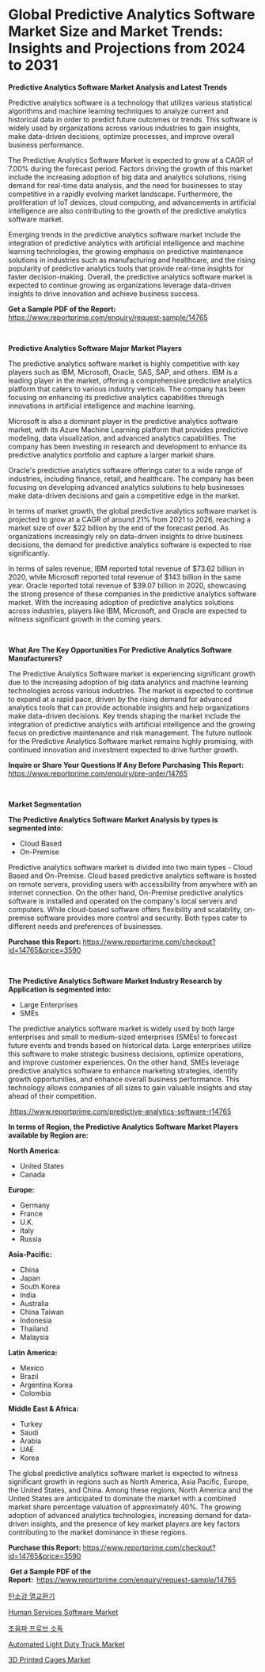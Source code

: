 <p><h1>Global Predictive Analytics Software Market Size and Market Trends: Insights and Projections from 2024 to 2031</h1></p><p><strong>Predictive Analytics Software Market Analysis and Latest Trends</strong></p>
<p><p>Predictive analytics software is a technology that utilizes various statistical algorithms and machine learning techniques to analyze current and historical data in order to predict future outcomes or trends. This software is widely used by organizations across various industries to gain insights, make data-driven decisions, optimize processes, and improve overall business performance.</p><p>The Predictive Analytics Software Market is expected to grow at a CAGR of 7.00% during the forecast period. Factors driving the growth of this market include the increasing adoption of big data and analytics solutions, rising demand for real-time data analysis, and the need for businesses to stay competitive in a rapidly evolving market landscape. Furthermore, the proliferation of IoT devices, cloud computing, and advancements in artificial intelligence are also contributing to the growth of the predictive analytics software market.</p><p>Emerging trends in the predictive analytics software market include the integration of predictive analytics with artificial intelligence and machine learning technologies, the growing emphasis on predictive maintenance solutions in industries such as manufacturing and healthcare, and the rising popularity of predictive analytics tools that provide real-time insights for faster decision-making. Overall, the predictive analytics software market is expected to continue growing as organizations leverage data-driven insights to drive innovation and achieve business success.</p></p>
<p><strong>Get a Sample PDF of the Report:&nbsp;</strong> <a href="https://www.reportprime.com/enquiry/request-sample/14765">https://www.reportprime.com/enquiry/request-sample/14765</a></p>
<p>&nbsp;</p>
<p><strong>Predictive Analytics Software Major Market Players</strong></p>
<p><p>The predictive analytics software market is highly competitive with key players such as IBM, Microsoft, Oracle, SAS, SAP, and others. IBM is a leading player in the market, offering a comprehensive predictive analytics platform that caters to various industry verticals. The company has been focusing on enhancing its predictive analytics capabilities through innovations in artificial intelligence and machine learning.</p><p>Microsoft is also a dominant player in the predictive analytics software market, with its Azure Machine Learning platform that provides predictive modeling, data visualization, and advanced analytics capabilities. The company has been investing in research and development to enhance its predictive analytics portfolio and capture a larger market share.</p><p>Oracle's predictive analytics software offerings cater to a wide range of industries, including finance, retail, and healthcare. The company has been focusing on developing advanced analytics solutions to help businesses make data-driven decisions and gain a competitive edge in the market.</p><p>In terms of market growth, the global predictive analytics software market is projected to grow at a CAGR of around 21% from 2021 to 2026, reaching a market size of over $22 billion by the end of the forecast period. As organizations increasingly rely on data-driven insights to drive business decisions, the demand for predictive analytics software is expected to rise significantly.</p><p>In terms of sales revenue, IBM reported total revenue of $73.62 billion in 2020, while Microsoft reported total revenue of $143 billion in the same year. Oracle reported total revenue of $39.07 billion in 2020, showcasing the strong presence of these companies in the predictive analytics software market. With the increasing adoption of predictive analytics solutions across industries, players like IBM, Microsoft, and Oracle are expected to witness significant growth in the coming years.</p></p>
<p>&nbsp;</p>
<p><strong>What Are The Key Opportunities For Predictive Analytics Software Manufacturers?</strong></p>
<p><p>The Predictive Analytics Software market is experiencing significant growth due to the increasing adoption of big data analytics and machine learning technologies across various industries. The market is expected to continue to expand at a rapid pace, driven by the rising demand for advanced analytics tools that can provide actionable insights and help organizations make data-driven decisions. Key trends shaping the market include the integration of predictive analytics with artificial intelligence and the growing focus on predictive maintenance and risk management. The future outlook for the Predictive Analytics Software market remains highly promising, with continued innovation and investment expected to drive further growth.</p></p>
<p><strong>Inquire or Share Your Questions If Any Before Purchasing This Report:</strong> <a href="https://www.reportprime.com/enquiry/pre-order/14765">https://www.reportprime.com/enquiry/pre-order/14765</a></p>
<p>&nbsp;</p>
<p><strong>Market Segmentation</strong></p>
<p><strong>The Predictive Analytics Software Market Analysis by types is segmented into:</strong></p>
<p><ul><li>Cloud Based</li><li>On-Premise</li></ul></p>
<p><p>Predictive analytics software market is divided into two main types - Cloud Based and On-Premise. Cloud based predictive analytics software is hosted on remote servers, providing users with accessibility from anywhere with an internet connection. On the other hand, On-Premise predictive analytics software is installed and operated on the company's local servers and computers. While cloud-based software offers flexibility and scalability, on-premise software provides more control and security. Both types cater to different needs and preferences of businesses.</p></p>
<p><strong>Purchase this Report:&nbsp;</strong><a href="https://www.reportprime.com/checkout?id=14765&price=3590">https://www.reportprime.com/checkout?id=14765&price=3590</a></p>
<p>&nbsp;</p>
<p><strong>The Predictive Analytics Software Market Industry Research by Application is segmented into:</strong></p>
<p><ul><li>Large Enterprises</li><li>SMEs</li></ul></p>
<p><p>The predictive analytics software market is widely used by both large enterprises and small to medium-sized enterprises (SMEs) to forecast future events and trends based on historical data. Large enterprises utilize this software to make strategic business decisions, optimize operations, and improve customer experiences. On the other hand, SMEs leverage predictive analytics software to enhance marketing strategies, identify growth opportunities, and enhance overall business performance. This technology allows companies of all sizes to gain valuable insights and stay ahead of their competition.</p></p>
<p><a href="https://www.reportprime.com/predictive-analytics-software-r14765">&nbsp;https://www.reportprime.com/predictive-analytics-software-r14765</a></p>
<p><strong>In terms of Region, the Predictive Analytics Software Market Players available by Region are:</strong></p>
<p>
    <p> <strong> North America: </strong>
        <ul>
            <li>United States</li>
            <li>Canada</li>
        </ul>
        </p> 
    <p> <strong> Europe: </strong>
        <ul>
            <li>Germany</li>
            <li>France</li>
            <li>U.K.</li>
            <li>Italy</li>
            <li>Russia</li>
        </ul>
        </p> 
    <p> <strong> Asia-Pacific: </strong>
        <ul>
            <li>China</li>
            <li>Japan</li>
            <li>South Korea</li>
            <li>India</li>
            <li>Australia</li>
            <li>China Taiwan</li>
            <li>Indonesia</li>
            <li>Thailand</li>
            <li>Malaysia</li>
        </ul>
        </p> 
    <p> <strong> Latin America: </strong>
        <ul>
            <li>Mexico</li>
            <li>Brazil</li>
            <li>Argentina Korea</li>
            <li>Colombia</li>
        </ul>
        </p> 
    <p> <strong> Middle East & Africa: </strong>
        <ul>
            <li>Turkey</li>
            <li>Saudi</li>
            <li>Arabia</li>
            <li>UAE</li>
            <li>Korea</li>
        </ul>
    </p>
    </p>
<p><p>The global predictive analytics software market is expected to witness significant growth in regions such as North America, Asia Pacific, Europe, the United States, and China. Among these regions, North America and the United States are anticipated to dominate the market with a combined market share percentage valuation of approximately 40%. The growing adoption of advanced analytics technologies, increasing demand for data-driven insights, and the presence of key market players are key factors contributing to the market dominance in these regions.</p></p>
<p><strong>Purchase this Report: </strong><a href="https://www.reportprime.com/checkout?id=14765&price=3590">https://www.reportprime.com/checkout?id=14765&price=3590</a></p>
<p>&nbsp;<strong>Get a Sample PDF of the Report:&nbsp;&nbsp;</strong><a href="https://www.reportprime.com/enquiry/request-sample/14765">https://www.reportprime.com/enquiry/request-sample/14765</a></p>
<p><strong></strong></p>
<p><p><a href="https://medium.com/@jerrodhilll/%EA%B8%80%EB%A1%9C%EB%B2%8C-%ED%83%84%EC%86%8C%EA%B0%95-%EC%97%B4%EA%B5%90%ED%99%98%EA%B8%B0-%EC%8B%9C%EC%9E%A5-%EA%B7%9C%EB%AA%A8-%EB%B0%8F-%EC%8B%9C%EC%9E%A5-%EB%8F%99%ED%96%A5-%EB%B6%84%EC%84%9D-%EC%A7%80%EC%97%AD%EC%A0%81-%EC%A0%84%EB%A7%9D-%EA%B2%BD%EC%9F%81-%EC%A0%84%EB%9E%B5%EC%97%90-%EB%8C%80%ED%95%9C-%EC%A0%84%EB%A7%9D%EC%9D%80-2024%EB%85%84%EB%B6%80%ED%84%B0-2031%EB%85%84%EA%B9%8C%EC%A7%80-%EC%98%88%EC%B8%A1%EB%90%A9%EB%8B%88%EB%8B%A4-9708ade18d1d">탄소강 열교환기</a></p><p><a href="https://github.com/bmorecock/Market-Research-Report-List-4/blob/main/human-services-software-market.md">Human Services Software Market</a></p><p><a href="https://medium.com/@monaboyer1926/%EC%B4%88%EC%9D%8C%ED%8C%8C-%ED%94%84%EB%A1%9C%EB%B8%8C-%EC%86%8C%EB%8F%85-%EC%8B%9C%EC%9E%A5-2024%EB%85%84%EB%B6%80%ED%84%B0-2031%EB%85%84%EA%B9%8C%EC%A7%80%EC%9D%98-%EA%B8%80%EB%A1%9C%EB%B2%8C-%EC%8B%9C%EC%9E%A5-%EB%8F%99%ED%96%A5%EA%B3%BC-%ED%8C%90%EB%A7%A4-%EB%8F%99%ED%96%A5-319c423e8fc4">초음파 프로브 소독</a></p><p><a href="https://medium.com/@sallyselcenk46/deep-dive-into-the-automated-light-duty-truck-market-itstrends-market-segmentation-and-f94716646e77">Automated Light Duty Truck Market</a></p><p><a href="https://medium.com/@neilrogers69/3d-printed-cages-market-a-global-and-regional-analysis-focus-on-region-country-level-analysis-b64a4d3fa338">3D Printed Cages Market</a></p></p>